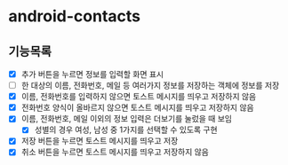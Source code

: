 # android-contacts

## 기능목록
- [x]  추가 버튼을 누르면 정보를 입력할 화면 표시
- [ ]  한 대상의 이름, 전화번호, 메일 등 여러가지 정보를 저장하는 객체에 정보를 저장
- [x]  이름, 전화번호를 입력하지 않으면 토스트 메시지를 띄우고 저장하지 않음
- [x]  전화번호 양식이 올바르지 않으면 토스트 메시지를 띄우고 저장하지 않음
- [x]  이름, 전화번호, 메일 이외의 정보 입력은 더보기를 눌렀을 때 보임
    - [x]  성별의 경우 여성, 남성 중 1가지를 선택할 수 있도록 구현
- [x]  저장 버튼을 누르면 토스트 메시지를 띄우고 저장
- [x]  취소 버튼을 누르면 토스트 메시지를 띄우고 저장하지 않음